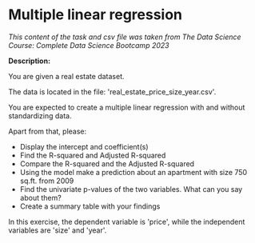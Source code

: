 # Multiple linear regression
_This content of the task and csv file was taken from The Data Science Course: Complete Data Science Bootcamp 2023_

__Description:__

You are given a real estate dataset.

The data is located in the file: 'real_estate_price_size_year.csv'.

You are expected to create a multiple linear regression with and without standardizing data.

Apart from that, please:

* Display the intercept and coefficient(s)
* Find the R-squared and Adjusted R-squared
* Compare the R-squared and the Adjusted R-squared
* Using the model make a prediction about an apartment with size 750 sq.ft. from 2009
* Find the univariate p-values of the two variables. What can you say about them?
* Create a summary table with your findings

In this exercise, the dependent variable is 'price', while the independent variables are 'size' and 'year'.
